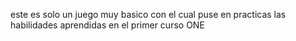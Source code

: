 este es solo un juego muy basico con el cual puse en practicas las habilidades aprendidas en el primer curso ONE
